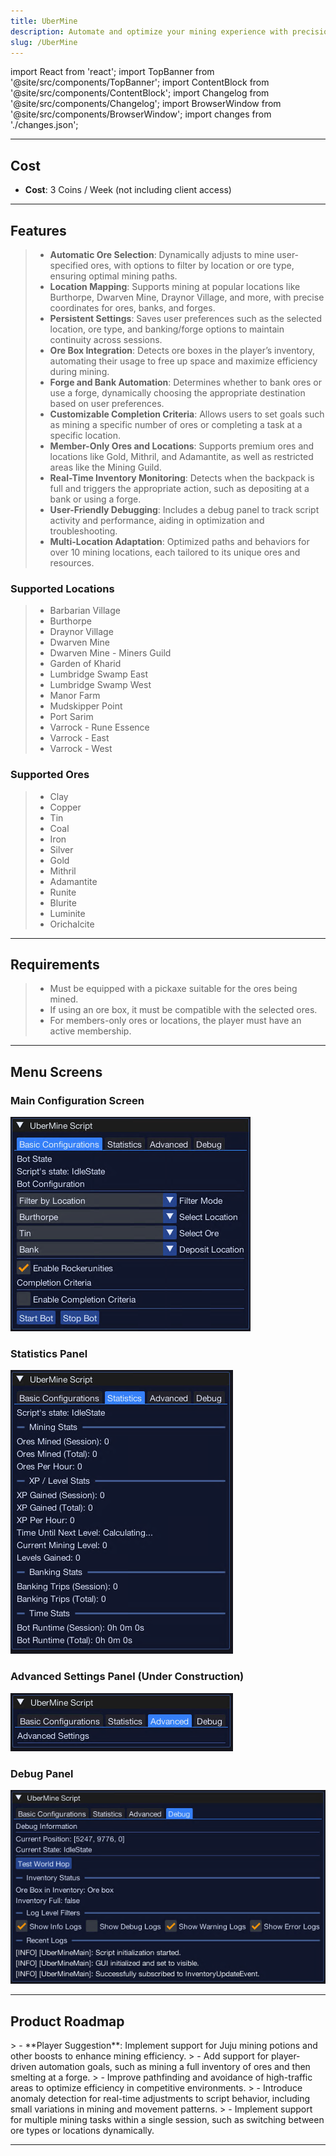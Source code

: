 ```yaml
---
title: UberMine
description: Automate and optimize your mining experience with precision, advanced features, and ease of use.
slug: /UberMine
---
```


import React from 'react';
import TopBanner from '@site/src/components/TopBanner';
import ContentBlock from '@site/src/components/ContentBlock';
import Changelog from '@site/src/components/Changelog';
import BrowserWindow from '@site/src/components/BrowserWindow';
import changes from './changes.json';


<TopBanner title="UberMine" version="v1.0.0" author="Uberith" skill="Mining">
</TopBanner>

---

## Cost

<ContentBlock title="Cost">

 - **Cost**: 3 Coins / Week (not including client access)

</ContentBlock>

---

## Features

<ContentBlock title="Features">

> - **Automatic Ore Selection**: Dynamically adjusts to mine user-specified ores, with options to filter by location or ore type, ensuring optimal mining paths.  
> - **Location Mapping**: Supports mining at popular locations like Burthorpe, Dwarven Mine, Draynor Village, and more, with precise coordinates for ores, banks, and forges.  
> - **Persistent Settings**: Saves user preferences such as the selected location, ore type, and banking/forge options to maintain continuity across sessions.  
> - **Ore Box Integration**: Detects ore boxes in the player’s inventory, automating their usage to free up space and maximize efficiency during mining.  
> - **Forge and Bank Automation**: Determines whether to bank ores or use a forge, dynamically choosing the appropriate destination based on user preferences.  
> - **Customizable Completion Criteria**: Allows users to set goals such as mining a specific number of ores or completing a task at a specific location.  
> - **Member-Only Ores and Locations**: Supports premium ores and locations like Gold, Mithril, and Adamantite, as well as restricted areas like the Mining Guild.  
> - **Real-Time Inventory Monitoring**: Detects when the backpack is full and triggers the appropriate action, such as depositing at a bank or using a forge.
> - **User-Friendly Debugging**: Includes a debug panel to track script activity and performance, aiding in optimization and troubleshooting.  
> - **Multi-Location Adaptation**: Optimized paths and behaviors for over 10 mining locations, each tailored to its unique ores and resources.  

### Supported Locations

> - Barbarian Village  
> - Burthorpe  
> - Draynor Village  
> - Dwarven Mine  
> - Dwarven Mine - Miners Guild  
> - Garden of Kharid  
> - Lumbridge Swamp East  
> - Lumbridge Swamp West  
> - Manor Farm  
> - Mudskipper Point  
> - Port Sarim  
> - Varrock - Rune Essence  
> - Varrock - East  
> - Varrock - West  

### Supported Ores

> - Clay  
> - Copper  
> - Tin  
> - Coal  
> - Iron  
> - Silver  
> - Gold  
> - Mithril  
> - Adamantite  
> - Runite  
> - Blurite  
> - Luminite  
> - Orichalcite  

</ContentBlock>

---

## Requirements

<ContentBlock title="Requirements">

> - Must be equipped with a pickaxe suitable for the ores being mined.  
> - If using an ore box, it must be compatible with the selected ores.  
> - For members-only ores or locations, the player must have an active membership.  

</ContentBlock>

---

## Menu Screens

<ContentBlock title="Menu Screens">

### Main Configuration Screen
![Main Configuration Screen](./UberMine01.png)

### Statistics Panel
![Main Configuration Screen](./UberMine02.png)

### Advanced Settings Panel (Under Construction)
![Main Configuration Screen](./UberMine03.png)

### Debug Panel
![Main Configuration Screen](./UberMine04.png)

</ContentBlock>


---

## Product Roadmap

<ContentBlock title="Product Roadmap">
> - **Player Suggestion**: Implement support for Juju mining potions and other boosts to enhance mining efficiency.  
> - Add support for player-driven automation goals, such as mining a full inventory of ores and then smelting at a forge.  
> - Improve pathfinding and avoidance of high-traffic areas to optimize efficiency in competitive environments.  
> - Introduce anomaly detection for real-time adjustments to script behavior, including small variations in mining and movement patterns.  
> - Implement support for multiple mining tasks within a single session, such as switching between ore types or locations dynamically.  

</ContentBlock>

---

<Changelog changes={changes} />
